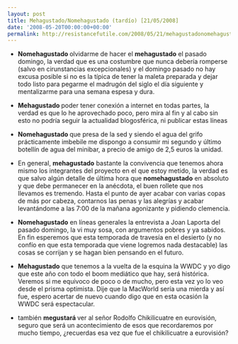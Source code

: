 ```yaml
---
layout: post
title: Mehagustado/Nomehagustado (tardío) [21/05/2008]
date: '2008-05-20T00:00:00+00:00'
permalink: http://resistancefutile.com/2008/05/21/mehagustadonomehagustado-tardio-21052008/
---
```

- <strong>Nomehagustado </strong>olvidarme de hacer el <strong>mehagustado</strong> el pasado domingo, la verdad que es una costumbre que nunca debería romperse (salvo en cirunstancias excepcionales) y el domingo pasado no hay excusa posible si no es la típica de tener la maleta preparada y dejar todo listo para pegarme el madrugón del siglo el día siguiente y mentalizarme para una semana espesa y dura. 

- <strong>Mehagustado </strong> poder tener conexión a internet en todas partes, la verdad es que lo he aprovechado poco, pero mira al fin y al cabo sin esto no podría seguir la actualidad blogosférica, ni publicar estas líneas

- <strong>Nomehagustado </strong> que presa de la sed y siendo el agua del grifo prácticamente imbebile me dispongo a consumir mi segundo y último botellín de agua del minibar, a precio de amigo de 2,5 euros la unidad.

- En general, <strong>mehagustado</strong> bastante la convivencia que tenemos ahora mismo los integrantes del proyecto en el que estoy metido, la verdad es que salvo algún detalle de última hora que <strong>nomehagustado</strong> en absoluto y que debe permanecer en la anécdota, el buen rollete que nos llevamos es tremendo. Hasta el punto de ayer acabar con varias copas de más por cabeza, contarnos las penas y las alegrías y acabar levantándome a las 7:00 de la mañana agonizante y pidiendo clemencia.

- <strong>Nomehagustado</strong> en líneas generales la entrevista a Joan Laporta del pasado domingo, la vi muy sosa, con argumentos pobres y ya sabidos. En fin esperemos que esta temporada de travesía en el desierto (y no confío en que esta temporada que viene logremos nada destacable) las cosas se corrijan y se hagan bien pensando en el futuro. 

- <strong>Mehagustado</strong> que tenemos a la vuelta de la esquina la WWDC y yo digo que este año con todo el boom mediático que hay, será histórica. Veremos si me equivoco de poco o de mucho, pero esta vez yo lo veo desde el prisma optimista. Dije que la MacWorld sería una mierda y así fue, espero acertar de nuevo cuando digo que en esta ocasión la WWDC será espectacular.

- también <strong>megustará </strong> ver al señor Rodolfo Chikilicuatre en eurovisión, seguro que será un acontecimiento de esos que recordaremos por mucho tiempo, ¿recuerdas esa vez que fue el chikilicuatre a eurovisión?
